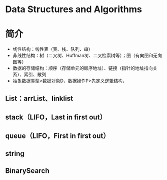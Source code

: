 # Data Structures and Algorithms
# 简介
- 线性结构：线性表（表、栈、队列、串）
- 非线性结构：树（二叉树、Huffman树、二叉检索树等）；图（有向图和无向图等）
- 数据的存储结构：顺序（存储单元的顺序地址）、链接（指针的地址指向关系）、索引、散列
- 抽象数据类型<数据对象D，数据操作P>先定义逻辑结构，
## List：arrList、linklist 
## stack（LIFO，Last in first out）
## queue（LIFO，First in first out）
## string
## BinarySearch
